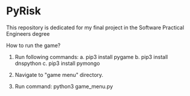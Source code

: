 # PyRisk
This repository is dedicated for my final project in the Software Practical Engineers degree

How to run the game?
1. Run following commands:
a. pip3 install pygame
b. pip3 install dnspython
c. pip3 install pymongo

2. Navigate to "game menu" directory.
3. Run command: python3 game_menu.py
